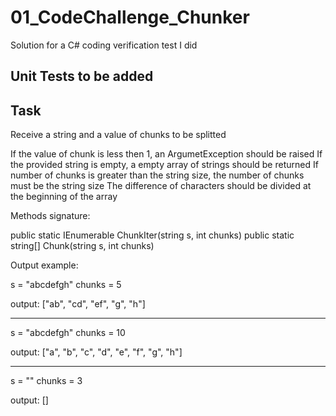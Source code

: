 # 01_CodeChallenge_Chunker
Solution for a C# coding verification test I did 

## Unit Tests to be added


## Task

Receive a string and a value of chunks to be splitted

If the value of chunk is less then 1, an ArgumetException should be raised
If the provided string is empty, a empty array of strings should be returned
If number of chunks is greater than the string size, the number of chunks must be the string size
The difference of characters should be divided at the beginning of the array

Methods signature:

public static IEnumerable<string> ChunkIter(string s, int chunks)
public static string[] Chunk(string s, int chunks)

Output example:

s = "abcdefgh"
chunks = 5

output: ["ab", "cd", "ef", "g", "h"]

_____________________________

s = "abcdefgh"
chunks = 10

output: ["a", "b", "c", "d", "e", "f", "g", "h"]

_____________________________

s = ""
chunks = 3

output: []




